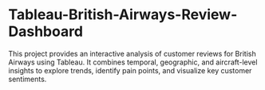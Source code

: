 # Tableau-British-Airways-Review-Dashboard
This project provides an interactive analysis of customer reviews for British Airways using Tableau. It combines temporal, geographic, and aircraft-level insights to explore trends, identify pain points, and visualize key customer sentiments.
